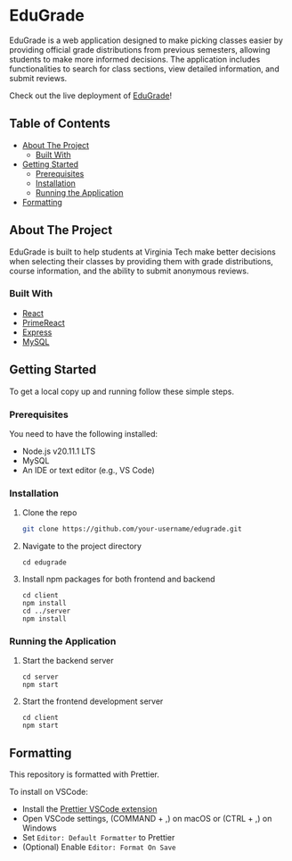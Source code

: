 # EduGrade

EduGrade is a web application designed to make picking classes easier by providing official grade distributions from previous semesters, allowing students to make more informed decisions. The application includes functionalities to search for class sections, view detailed information, and submit reviews.

Check out the live deployment of [EduGrade]()!

## Table of Contents

- [About The Project](#about-the-project)
  - [Built With](#built-with)
- [Getting Started](#getting-started)
  - [Prerequisites](#prerequisites)
  - [Installation](#installation)
  - [Running the Application](#running-the-application)
- [Formatting](#formatting)

## About The Project

EduGrade is built to help students at Virginia Tech make better decisions when selecting their classes by providing them with grade distributions, course information, and the ability to submit anonymous reviews.

### Built With

- [React](https://reactjs.org/)
- [PrimeReact](https://www.primefaces.org/primereact/)
- [Express](https://expressjs.com/)
- [MySQL](https://www.mysql.com/)

## Getting Started

To get a local copy up and running follow these simple steps.

### Prerequisites

You need to have the following installed:

- Node.js v20.11.1 LTS
- MySQL
- An IDE or text editor (e.g., VS Code)

### Installation

1. Clone the repo

   ```sh
   git clone https://github.com/your-username/edugrade.git
   ```

2. Navigate to the project directory

   ```
   cd edugrade
   ```

3. Install npm packages for both frontend and backend

   ```
   cd client
   npm install
   cd ../server
   npm install
   ```

### Running the Application

1. Start the backend server

   ```
   cd server
   npm start
   ```

2. Start the frontend development server

   ```
   cd client
   npm start
   ```

## Formatting

This repository is formatted with Prettier.

To install on VSCode:

- Install the [Prettier VSCode extension](https://marketplace.visualstudio.com/items?itemName=esbenp.prettier-vscode)
- Open VSCode settings, (COMMAND + ,) on macOS or (CTRL + ,) on Windows
- Set `Editor: Default Formatter` to Prettier
- (Optional) Enable `Editor: Format On Save`
